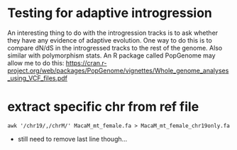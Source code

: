# Testing for adaptive introgression

An interesting thing to do with the introgression tracks is to ask whether they have any evidence of adaptive evolution. One way to do this is to compare dN/dS in the introgressed tracks to the rest of the genome.  Also similar with polymorphism stats.  An R package called PopGenome may allow me to do this: https://cran.r-project.org/web/packages/PopGenome/vignettes/Whole_genome_analyses_using_VCF_files.pdf

# extract specific chr from ref file
```
awk '/chr19/,/chrM/' MacaM_mt_female.fa > MacaM_mt_female_chr19only.fa
```
* still need to remove last line though...
